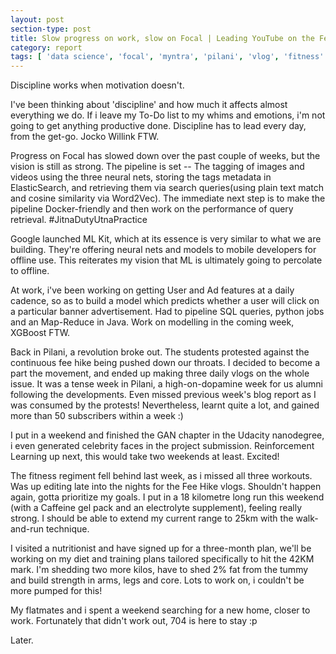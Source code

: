 ```yaml
---
layout: post
section-type: post
title: Slow progress on work, slow on Focal | Leading YouTube on the Fee Hike Revolution in Pilani | Biweekly Report 88, 89
category: report
tags: [ 'data science', 'focal', 'myntra', 'pilani', 'vlog', 'fitness' ]
---
```


Discipline works when motivation doesn't. 

I've been thinking about 'discipline' and how much it affects almost everything we do. If i leave my To-Do list to my whims and emotions, i'm not going to get anything productive done. Discipline has to lead every day, from the get-go. Jocko Willink FTW.

Progress on Focal has slowed down over the past couple of weeks, but the vision is still as strong. The pipeline is set -- The tagging of images and videos using the three neural nets, storing the tags metadata in ElasticSearch, and retrieving them via search queries(using plain text match and cosine similarity via Word2Vec). The immediate next step is to make the pipeline Docker-friendly and then work on the performance of query retrieval. #JitnaDutyUtnaPractice

Google launched ML Kit, which at its essence is very similar to what we are building. They're offering neural nets and models to mobile developers for offline use. This reiterates my vision that ML is ultimately going to percolate to offline. 
 
At work, i've been working on getting User and Ad features at a daily cadence, so as to build a model which predicts whether a user will click on a particular banner advertisement. Had to pipeline SQL queries, python jobs and an Map-Reduce in Java. Work on modelling in the coming week, XGBoost FTW.

Back in Pilani, a revolution broke out. The students protested against the continuous fee hike being pushed down our throats. I decided to become a part the movement, and ended up making three daily vlogs on the whole issue. It was a tense week in Pilani, a high-on-dopamine week for us alumni following the developments. Even missed previous week's blog report as I was consumed by the protests! Nevertheless, learnt quite a lot, and gained more than 50 subscribers within a week :)

I put in a weekend and finished the GAN chapter in the Udacity nanodegree, i even generated celebrity faces in the project submission. Reinforcement Learning up next, this would take two weekends at least. Excited!

The fitness regiment fell behind last week, as i missed all three workouts. Was up editing late into the nights for the Fee Hike vlogs. Shouldn't happen again, gotta prioritize my goals. I put in a 18 kilometre long run this weekend (with a Caffeine gel pack and an electrolyte supplement), feeling really strong. I should be able to extend my current range to 25km with the walk-and-run technique. 

I visited a nutritionist and have signed up for a three-month plan, we'll be working on my diet and training plans tailored specifically to hit the 42KM mark. I'm shedding two more kilos, have to shed 2% fat from the tummy and build strength in arms, legs and core. Lots to work on, i couldn't be more pumped for this!

My flatmates and i spent a weekend searching for a new home, closer to work. Fortunately that didn't work out, 704 is here to stay :p

Later.